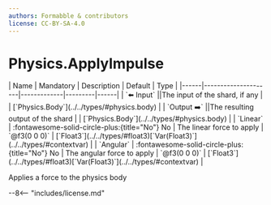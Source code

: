 ```yaml
---
authors: Formabble & contributors
license: CC-BY-SA-4.0
---
```



# Physics.ApplyImpulse

<div class="sh-parameters" markdown="1">
| Name | Mandatory | Description | Default | Type |
|------|---------------------|-------------|---------|------|
| `⬅️ Input` ||The input of the shard, if any | | [`Physics.Body`](../../types/#physics.body) |
| `Output ➡️` ||The resulting output of the shard | | [`Physics.Body`](../../types/#physics.body) |
| `Linear` | :fontawesome-solid-circle-plus:{title="No"} No  | The linear force to apply | `@f3(0 0 0)` | [`Float3`](../../types/#float3)[`Var(Float3)`](../../types/#contextvar) |
| `Angular` | :fontawesome-solid-circle-plus:{title="No"} No  | The angular force to apply | `@f3(0 0 0)` | [`Float3`](../../types/#float3)[`Var(Float3)`](../../types/#contextvar) |

</div>

Applies a force to the physics body

--8<-- "includes/license.md"

